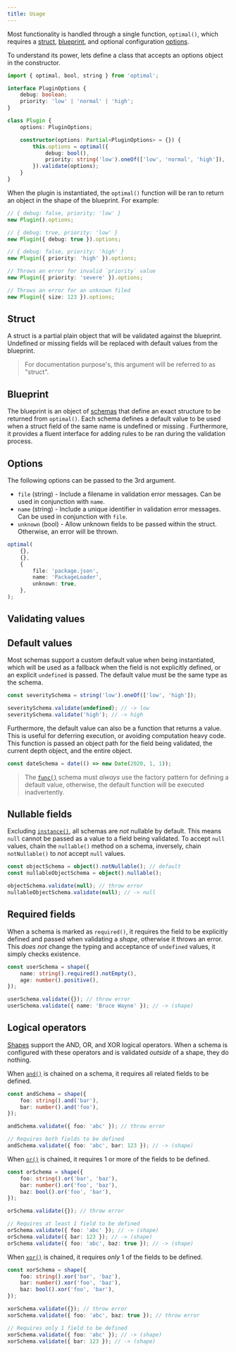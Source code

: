 ```yaml
---
title: Usage
---
```


Most functionality is handled through a single function, `optimal()`, which requires a
[struct](#struct), [blueprint](#blueprint), and optional configuration [options](#options).

To understand its power, lets define a class that accepts an options object in the constructor.

```ts
import { optimal, bool, string } from 'optimal';

interface PluginOptions {
	debug: boolean;
	priority: 'low' | 'normal' | 'high';
}

class Plugin {
	options: PluginOptions;

	constructor(options: Partial<PluginOptions> = {}) {
		this.options = optimal({
			debug: bool(),
			priority: string('low').oneOf(['low', 'normal', 'high']),
		}).validate(options);
	}
}
```

When the plugin is instantiated, the `optimal()` function will be ran to return an object in the
shape of the blueprint. For example:

```ts
// { debug: false, priority: 'low' }
new Plugin().options;

// { debug: true, priority: 'low' }
new Plugin({ debug: true }).options;

// { debug: false, priority: 'high' }
new Plugin({ priority: 'high' }).options;

// Throws an error for invalid `priority` value
new Plugin({ priority: 'severe' }).options;

// Throws an error for an unknown filed
new Plugin({ size: 123 }).options;
```

## Struct

A struct is a partial plain object that will be validated against the blueprint. Undefined or
missing fields will be replaced with default values from the blueprint.

> For documentation purpose's, this argument will be referred to as "struct".

## Blueprint

The blueprint is an object of [schemas](./schemas.md) that define an exact structure to be returned
from `optimal()`. Each schema defines a default value to be used when a struct field of the same
name is undefined or missing . Furthermore, it provides a fluent interface for adding rules to be
ran during the validation process.

## Options

The following options can be passed to the 3rd argument.

- `file` (string) - Include a filename in validation error messages. Can be used in conjunction with
  `name`.
- `name` (string) - Include a unique identifier in validation error messages. Can be used in
  conjunction with `file`.
- `unknown` (bool) - Allow unknown fields to be passed within the struct. Otherwise, an error will
  be thrown.

```ts
optimal(
	{},
	{},
	{
		file: 'package.json',
		name: 'PackageLoader',
		unknown: true,
	},
);
```

## Validating values

## Default values

Most schemas support a custom default value when being instantiated, which will be used as a
fallback when the field is not explicitly defined, or an explicit `undefined` is passed. The default
value must be the same type as the schema.

```ts
const severitySchema = string('low').oneOf(['low', 'high']);

severitySchema.validate(undefined); // -> low
severitySchema.validate('high'); // -> high
```

Furthermore, the default value can also be a function that returns a value. This is useful for
deferring execution, or avoiding computation heavy code. This function is passed an object path for
the field being validated, the current depth object, and the entire object.

```ts
const dateSchema = date(() => new Date(2020, 1, 1));
```

> The [`func()`](./schemas.md#functions) schema must _always_ use the factory pattern for defining a
> default value, otherwise, the default function will be executed inadvertently.

## Nullable fields

Excluding [`instance()`](./schemas.md#class-instances), all schemas are _not_ nullable by default.
This means `null` cannot be passed as a value to a field being validated. To accept `null` values,
chain the `nullable()` method on a schema, inversely, chain `notNullable()` to _not_ accept `null`
values.

```ts
const objectSchema = object().notNullable(); // default
const nullableObjectSchema = object().nullable();

objectSchema.validate(null); // throw error
nullableObjectSchema.validate(null); // -> null
```

## Required fields

When a schema is marked as `required()`, it requires the field to be explicitly defined and passed
when validating a _shape_, otherwise it throws an error. This _does not_ change the typing and
acceptance of `undefined` values, it simply checks existence.

```ts
const userSchema = shape({
	name: string().required().notEmpty(),
	age: number().positive(),
});

userSchema.validate({}); // throw error
userSchema.validate({ name: 'Bruce Wayne' }); // -> (shape)
```

## Logical operators

[Shapes](./schemas.md#shapes) support the AND, OR, and XOR logical operators. When a schema is
configured with these operators and is validated _outside_ of a shape, they do nothing.

When [`and()`](/api/optimal/interface/CommonCriterias#and) is chained on a schema, it requires all
related fields to be defined.

```ts
const andSchema = shape({
	foo: string().and('bar'),
	bar: number().and('foo'),
});

andSchema.validate({ foo: 'abc' }); // throw error

// Requires both fields to be defined
andSchema.validate({ foo: 'abc', bar: 123 }); // -> (shape)
```

When [`or()`](/api/optimal/interface/CommonCriterias#or) is chained, it requires 1 or more of the
fields to be defined.

```ts
const orSchema = shape({
	foo: string().or('bar', 'baz'),
	bar: number().or('foo', 'baz'),
	baz: bool().or('foo', 'bar'),
});

orSchema.validate({}); // throw error

// Requires at least 1 field to be defined
orSchema.validate({ foo: 'abc' }); // -> (shape)
orSchema.validate({ bar: 123 }); // -> (shape)
orSchema.validate({ foo: 'abc', baz: true }); // -> (shape)
```

When [`xor()`](/api/optimal/interface/CommonCriterias#xor) is chained, it requires _only_ 1 of the
fields to be defined.

```ts
const xorSchema = shape({
	foo: string().xor('bar', 'baz'),
	bar: number().xor('foo', 'baz'),
	baz: bool().xor('foo', 'bar'),
});

xorSchema.validate({}); // throw error
xorSchema.validate({ foo: 'abc', baz: true }); // throw error

// Requires only 1 field to be defined
xorSchema.validate({ foo: 'abc' }); // -> (shape)
xorSchema.validate({ bar: 123 }); // -> (shape)
```
